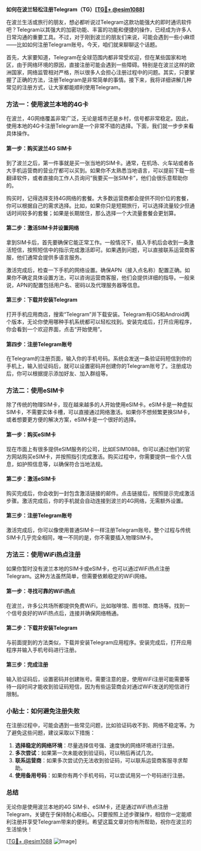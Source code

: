 **如何在波兰轻松注册Telegram（TG）[[TG💪+ @esim1088](https://t.me/s/esim1088)]**

在波兰生活或旅行的朋友，想必都听说过Telegram这款功能强大的即时通讯软件吧？Telegram以其强大的加密功能、丰富的功能和便捷的操作，已经成为许多人日常沟通的重要工具。不过，对于刚到波兰的朋友们来说，可能会遇到一些小麻烦——比如如何注册Telegram账号。今天，咱们就来聊聊这个话题。

首先，大家要知道，Telegram在全球范围内都非常受欢迎，但在某些国家和地区，由于网络环境的原因，直接注册可能会遇到一些障碍。特别是在波兰这样的欧洲国家，网络监管相对严格，所以很多人会担心注册过程中的问题。其实，只要掌握了正确的方法，注册Telegram是非常简单的事情。接下来，我将详细讲解几种常见的注册方式，让大家都能顺利使用Telegram。

### 方法一：使用波兰本地的4G卡

在波兰，4G网络覆盖非常广泛，无论是城市还是乡村，信号都非常稳定。因此，使用本地的4G卡注册Telegram是一个非常不错的选择。下面，我们就一步步来看具体操作。

#### 第一步：购买波兰4G SIM卡

到了波兰之后，第一件事就是买一张当地的SIM卡。通常，在机场、火车站或者各大手机运营商的营业厅都可以买到。如果你不太熟悉当地语言，可以提前下载一些翻译软件，或者直接向工作人员询问“我要买一张SIM卡”，他们会很乐意帮助你的。

购买时，记得选择支持4G网络的套餐。大多数运营商都会提供不同价位的套餐，你可以根据自己的需求选择。比如，如果你只是短期旅行，可以选择流量较少但通话时间较多的套餐；如果是长期居住，那么选择一个大流量套餐会更划算。

#### 第二步：激活SIM卡并设置网络

拿到SIM卡后，首先要确保它能正常工作。一般情况下，插入手机后会收到一条激活短信，按照短信中的指示完成激活即可。如果遇到问题，可以直接联系运营商客服，他们通常会提供多语言服务。

激活完成后，检查一下手机的网络设置。确保APN（接入点名称）配置正确。如果你不确定具体设置方法，可以咨询运营商客服，他们会提供详细的指导。一般来说，APN的配置包括用户名、密码以及代理服务器等信息。

#### 第三步：下载并安装Telegram

打开手机应用商店，搜索“Telegram”并下载安装。Telegram有iOS和Android两个版本，无论你使用哪种手机系统都可以轻松找到。安装完成后，打开应用程序，你会看到一个欢迎界面，点击“开始使用”。

#### 第四步：注册Telegram账号

在Telegram的注册页面，输入你的手机号码。系统会发送一条验证码短信到你的手机上，输入验证码后，就可以设置密码并创建你的Telegram账号了。注册成功后，你可以根据提示添加好友、加入群组等。

### 方法二：使用eSIM卡

除了传统的物理SIM卡，现在越来越多的人开始使用eSIM卡。eSIM卡是一种虚拟SIM卡，不需要实体卡槽，可以直接通过网络激活。如果你不想频繁更换SIM卡，或者想要更方便的解决方案，eSIM卡是一个很好的选择。

#### 第一步：购买eSIM卡

现在市面上有很多提供eSIM服务的公司，比如ESIM1088。你可以通过他们的官方网站购买eSIM卡，并按照指引完成激活。购买过程中，你需要提供一些个人信息，如护照信息等，以确保符合当地法规。

#### 第二步：激活eSIM卡

购买完成后，你会收到一封包含激活链接的邮件。点击链接后，按照提示完成激活步骤。激活完成后，你的手机就会自动连接到波兰的4G网络，无需额外设置。

#### 第三步：注册Telegram账号

激活完成后，你可以像使用普通SIM卡一样注册Telegram账号。整个过程与传统SIM卡几乎完全相同，唯一不同的是，你不需要插入物理SIM卡。

### 方法三：使用WiFi热点注册

如果你暂时没有波兰本地的SIM卡或eSIM卡，也可以通过WiFi热点注册Telegram。这种方法虽然简单，但需要依赖稳定的WiFi网络。

#### 第一步：寻找可靠的WiFi热点

在波兰，许多公共场所都提供免费WiFi，比如咖啡馆、图书馆、商场等。找到一个信号良好的WiFi热点后，连接并确保网络畅通。

#### 第二步：下载并安装Telegram

与前面提到的方法类似，下载并安装Telegram应用程序。安装完成后，打开应用程序并输入手机号码进行注册。

#### 第三步：完成注册

输入验证码后，设置密码并创建账号。需要注意的是，使用WiFi注册可能需要等待一段时间才能收到验证码短信，因为有些运营商会对通过WiFi发送的短信进行限制。

### 小贴士：如何避免注册失败

在注册过程中，可能会遇到一些常见问题，比如验证码收不到、网络不稳定等。为了避免这些问题，建议采取以下措施：

1. **选择稳定的网络环境**：尽量选择信号强、速度快的网络环境进行注册。
2. **多次尝试**：如果第一次未能收到验证码，可以稍后再试几次。
3. **联系运营商**：如果多次尝试仍无法收到验证码，可以联系运营商客服寻求帮助。
4. **使用备用号码**：如果你有两个手机号码，可以尝试用另一个号码进行注册。

### 总结

无论你是使用波兰本地的4G SIM卡、eSIM卡，还是通过WiFi热点注册Telegram，关键在于保持耐心和细心。只要按照上述步骤操作，相信你一定能顺利注册并享受Telegram带来的便利。希望这篇文章对你有所帮助，祝你在波兰的生活愉快！

[[TG💪+ @esim1088](https://t.me/s/esim1088) ![Image](https://i.postimg.cc/4NQfJmqS/Snipaste-2025-05-13-00-14-12.png)]